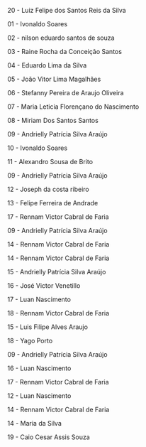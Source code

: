 20 - Luiz Felipe dos Santos Reis da Silva

01 - Ivonaldo Soares

02 - nilson eduardo santos de souza

03 - Raine Rocha da Conceição Santos

04 - Eduardo Lima da Silva

05 - João Vitor Lima Magalhães

06 - Stefanny Pereira de Araujo Oliveira

07 - Maria Leticia Florençano do Nascimento

08 - Miriam Dos Santos Santos 

09 - Andrielly Patrícia Silva Araújo

10 - Ivonaldo Soares

11 - Alexandro Sousa de Brito

09 - Andrielly Patrícia Silva Araújo

12 - Joseph da costa ribeiro

13 - Felipe Ferreira de Andrade

17 -  Rennam Victor Cabral de Faria

09 - Andrielly Patrícia Silva Araújo

14 - Rennam Victor Cabral de Faria

14 -  Rennam Victor Cabral de Faria

15 - Andrielly Patrícia Silva Araújo

16 - José Victor Venetillo

17 - Luan Nascimento

18 - Rennam Victor Cabral de Faria

15 - Luis Filipe Alves Araujo

18 - Yago Porto

09 - Andrielly Patrícia Silva Araújo

16 - Luan Nascimento

17 - Rennam Victor Cabral de Faria

12 - Luan Nascimento

14 - Rennam Victor Cabral de Faria

14 - Maria da Silva

19 - Caio Cesar Assis Souza

